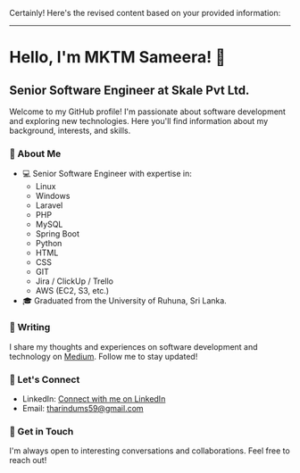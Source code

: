 Certainly! Here's the revised content based on your provided information:

---

# Hello, I'm MKTM Sameera! 👋
## Senior Software Engineer at Skale Pvt Ltd.

Welcome to my GitHub profile! I'm passionate about software development and exploring new technologies. Here you'll find information about my background, interests, and skills.

### 🌟 About Me
- 💻 Senior Software Engineer with expertise in:
  - Linux
  - Windows
  - Laravel
  - PHP
  - MySQL
  - Spring Boot
  - Python
  - HTML
  - CSS
  - GIT
  - Jira / ClickUp / Trello
  - AWS (EC2, S3, etc.)
- 🎓 Graduated from the University of Ruhuna, Sri Lanka.

### 📝 Writing
I share my thoughts and experiences on software development and technology on [Medium](https://mktmsameera.medium.com). Follow me to stay updated!

### 🌱 Let's Connect
- LinkedIn: [Connect with me on LinkedIn](https://lk.linkedin.com/in/mktmsameera)
- Email: [tharindums59@gmail.com](tharindums59@gmail.com)

### 💬 Get in Touch
I'm always open to interesting conversations and collaborations. Feel free to reach out!
